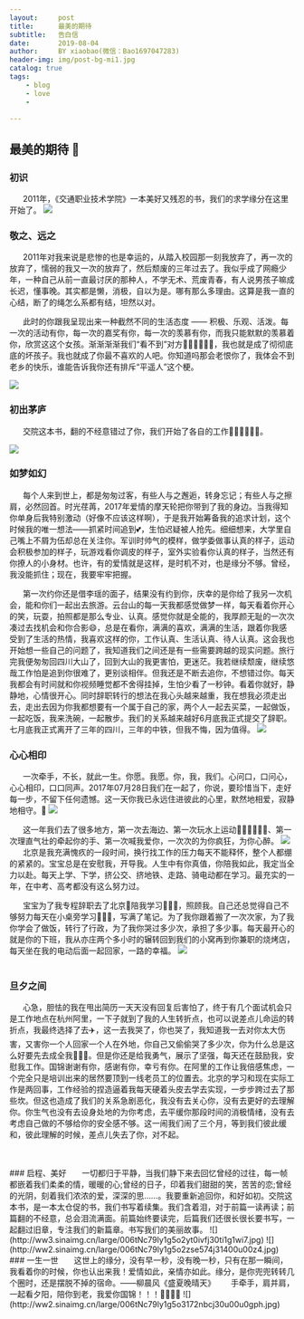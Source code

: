 ```yaml
---
layout:     post
title:      最美的期待
subtitle:   告白信
date:       2019-08-04
author:     BY xiaobao(微信：Bao1697047283)
header-img: img/post-bg-mi1.jpg
catalog: true
tags:
    - blog
    - love
    - 
   
---
```


## 最美的期待 👫
### 初识
&nbsp;&nbsp;&nbsp;&nbsp;&nbsp;&nbsp;2011年，《交通职业技术学院》一本美好又残忍的书，我们的求学缘分在这里开始了。
![](http://ww2.sinaimg.cn/large/006tNc79ly1g5n2nubb3ij30hs0dct9d.jpg)
		
### 敬之、远之
&nbsp;&nbsp;&nbsp;&nbsp;&nbsp;&nbsp;2011年对我来说是悲惨的也是幸运的，从踏入校园那一刻我放弃了，再一次的放弃了，懦弱的我又一次的放弃了，然后颓废的三年过去了。我似乎成了网瘾少年，一种自己从前一直最讨厌的那种人，不学无术、荒废青春，有人说男孩子嘛成长迟，懂事晚。其实都是懒，消极，自以为是。哪有那么多理由。这算是我一直的心结，断了的绳怎么系都有结，坦然以对。

&nbsp;&nbsp;&nbsp;&nbsp;&nbsp;&nbsp;此时的你跟我呈现出来一种截然不同的生活态度 —— 积极、乐观、活泼。每一次的活动有你，每一次的嘉奖有你，每一次的羡慕有你，而我只能默默的羡慕着你，欣赏这这个女孩。渐渐渐渐我们“看不到”对方🏃🏻‍♀️🚶🏻‍♀️，我也就是成了彻彻底底的坏孩子。我也就成了你最不喜欢的人吧。你知道吗那会老恨你了，我体会不到老乡的快乐，谁能告诉我你还有排斥“平遥人”这个梗。

![](http://ww3.sinaimg.cn/large/006tNc79ly1g5n3py25nrj30u00pt0uc.jpg)

### 初出茅庐

&nbsp;&nbsp;&nbsp;&nbsp;&nbsp;&nbsp;交院这本书，翻的不经意错过了你，我们开始了各自的工作👷🏻‍♀️👷🏻‍♂️。

![](http://ww4.sinaimg.cn/large/006tNc79ly1g5n8eh6upnj30u01770ws.jpg)

### 如梦如幻

&nbsp;&nbsp;&nbsp;&nbsp;&nbsp;&nbsp;每个人来到世上，都是匆匆过客，有些人与之邂逅，转身忘记；有些人与之擦肩，必然回首。时光荏苒，2017年爱情的摩天轮把你带到了我的身边。当我得知你单身后我特别激动（好像不应该这样啊），于是我开始筹备我的追求计划，这个时候我的唯一想法——抓紧时间追到💕，生怕迟疑被人抢先。细细想来，大学里自己嘴上不屑为伍却总在关注你。军训时帅气的模样，做学委做事认真的样子，运动会积极参加的样子，玩游戏看你调皮的样子，室外实验看你认真的样子，当然还有你撩人的小身材。也许，有的爱情就是这样，是时机不对，也是缘分不够。曾经，我没能抓住；现在，我要牢牢把握。

&nbsp;&nbsp;&nbsp;&nbsp;&nbsp;&nbsp;第一次约你还是借李瑶的面子，结果没有约到你，庆幸的是你给了我另一次机会，能和你们一起出去旅游。云台山的每一天我都感觉做梦一样，每天看着你开心的笑，玩耍，拍照都是那么专业、认真。感觉你就是全能的，我厚颜无耻的一次次凑过去找机会和你合影😄，总是在看你，满满的喜欢，满满的生活，跟着你我感受到了生活的热情，我喜欢这样的你，工作认真、生活认真、待人认真。这会我也开始想一些自己的问题了，我知道我们之间还是有一些需要跨越的现实问题。旅行完我便匆匆回四川大山了，回到大山的我更害怕，更迷茫。我若继续颓废，继续悠哉工作怕是追到你很难了，更别谈相伴。但我还是不断去追你，不想错过你。每天我都会有时间就和你视频睡觉都不舍得挂掉，生怕少看了一秒钟。看着你就好，静静地，心情很开心。同时辞职转行的想法在我心头越来越重，我在想我必须走出去，走出去因为你我都想要有一个属于自己的家，两个人一起去买菜，一起做饭，一起吃饭，我来洗碗，一起散步。我们的关系越来越好6月底我正式提交了辞职。七月底我正式离开了三年的四川，三年的中铁，但我不悔，因为值得。
![](http://ww2.sinaimg.cn/large/006tNc79ly1g5nt55axeoj30tk18pdlo.jpg)

### 心心相印

&nbsp;&nbsp;&nbsp;&nbsp;&nbsp;&nbsp;一次牵手，不长，就此一生。你愿。我愿。你，我，我们。心问口，口问心，心心相印，口口同声。2017年07月28日我们在一起了，你说，要珍惜当下，走好每一步，不留下任何遗憾。这一天你我已永远住进彼此的心里，默然地相爱，寂静地相守。👫
![](http://ww3.sinaimg.cn/large/006tNc79ly1g5nuwu17egj30tu15q0vk.jpg)

&nbsp;&nbsp;&nbsp;&nbsp;&nbsp;&nbsp;这一年我们去了很多地方，第一次去海边、第一次玩水上运动🏄🏻‍♀️🏄🏻‍♂️、第一次理直气壮的牵起你的手、第一次喊我爱你，一次次的为你疯狂，为你心醉。
![](http://ww4.sinaimg.cn/large/006tNc79ly1g5nxpqicitj30u016u0vz.jpg)
&nbsp;&nbsp;&nbsp;&nbsp;&nbsp;&nbsp;北京是我充满愧疚的一段时间，换行找工作的压力每天不能释怀，整个人都绷的紧紧的。宝宝总是在安慰我，开导我。人生中有你真值，你陪我如此，我定当全力以赴。每天上学、下学，挤公交、挤地铁、走路、骑电动都在学习。最充实的一年，在中考、高考都没有这么努力过。

&nbsp;&nbsp;&nbsp;&nbsp;&nbsp;&nbsp;宝宝为了我专程辞职去了北京🚄陪我学习👨🏻‍💻，照顾我。自己还总觉得自己不够努力每天在小桌旁学习👩🏻‍💻，写满了笔记。为了我你跟着搬了一次次家，为了我你学会了做饭，转行了行政，为了我你哭过多少次，承担了多少事。每天最开心的就是你的下班，我从亦庄两个多小时的辗转回到我们的小窝再到你兼职的烧烤店，每天坐在我的电动后面一起回家，一路的幸福。
![](http://ww1.sinaimg.cn/large/006tNc79ly1g5nzljev2ij30sx16n0vk.jpg)
<br>
<br>
### 旦夕之间

&nbsp;&nbsp;&nbsp;&nbsp;&nbsp;&nbsp;心急，胆怯的我在甩出简历一天天没有回复后害怕了，终于有几个面试机会只是工作地点在杭州阿里，一下子就到了我的人生转折点，也可以说差点儿命运的转折点，我最终选择了去✈️，这一去我哭了，你也哭了，我知道我一去对你太大伤害，又害你一个人回家一个人在外地，你自己又偷偷哭了多少次，你为什么总是这么好要先去成全我🥺🥺🥺。但是你还是给我勇气，展示了坚强，每天还在鼓励我，安慰我工作。国锦谢谢有你，感谢有你，幸亏有你。在阿里的工作让我倍感焦虑，一个完全只是培训出来的居然要顶到一线老员工的位置去。北京的学习和现在实际工作是两回事，工作经验的捏造逼着我每天硬着头皮去学去实现，一步步跨过去了那些坎。但这也造成了我们的关系急剧恶化，我没有去关心你，没有去更好的去理解你。你生气也没有去设身处地的为你考虑，去平缓你那段时间的消极情绪，没有去考虑自己做的不够给你的安全感不够。这一闹我们闹了三个月，等到我们彼此缓和，彼此理解的时候，差点儿失去了你，对不起。


<br>
<br>
### 启程、美好
&nbsp;&nbsp;&nbsp;&nbsp;&nbsp;&nbsp;一切都归于平静，当我们静下来去回忆曾经的过往，每一帧都嵌着我们柔柔的情，暖暖的心;曾经的日子，印着我们甜甜的笑，苦苦的恋;曾经的光阴，刻着我们浓浓的爱，深深的思……。我要重新追回你，和好如初。交院这本书，是一本太仓促的书，我们书写着续集。我们含着泪，对于前篇一读再读；前篇翻的不经意，总会泪流满面。前篇始终要读完，后篇我们还很长很长要书写，一起翻过旧章，专注我们的新篇章。书写我们的美丽故事。
![](http://ww3.sinaimg.cn/large/006tNc79ly1g5o2yt0ivfj30ti1g1wi7.jpg)
![](http://ww2.sinaimg.cn/large/006tNc79ly1g5o2zse574j31400u00z4.jpg)
<br>
### 一生一世
&nbsp;&nbsp;&nbsp;&nbsp;&nbsp;&nbsp;这世上的缘分，没有早一秒，没有晚一秒，只有在那一瞬间，我看着你的时候，你也认出来我！爱情如此，亲情亦如此。缘分，是你兜兜转转几个圈时，还是摆脱不掉的宿命。——柳晨风《盛夏晚晴天》
&nbsp;&nbsp;&nbsp;&nbsp;&nbsp;&nbsp;手牵手，肩并肩，一起看夕阳，陪你到老，我爱你国锦！！！👰🏻🤵🏻
![](http://ww2.sinaimg.cn/large/006tNc79ly1g5o3172nbcj30u00u0gph.jpg)
